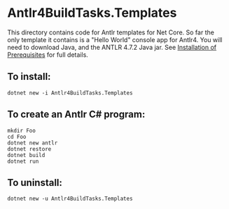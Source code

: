 # Antlr4BuildTasks.Templates

This directory contains code for Antlr templates for Net Core. So far the only template it
contains is a "Hello World" console app for Antlr4. You will need to download Java, and the ANTLR 4.7.2
Java jar. See [Installation of Prerequisites](https://github.com/kaby76/Antlr4BuildTasks#installation-of-prerequisites)
for full details.

## To install:

    dotnet new -i Antlr4BuildTasks.Templates

## To create an Antlr C# program:

    mkdir Foo
    cd Foo
    dotnet new antlr
    dotnet restore
    dotnet build
    dotnet run

## To uninstall:

    dotnet new -u Antlr4BuildTasks.Templates
